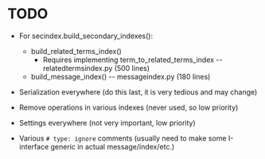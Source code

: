 # TODO

- For secindex.build_secondary_indexes():
  - build_related_terms_index()
    - Requires implementing term_to_related_terms_index -- relatedtermsindex.py (500 lines)
  - build_message_index() -- messageindex.py (180 lines)

- Serialization everywhere (do this last, it is very tedious and may change)

- Remove operations in various indexes (never used, so low priority)

- Settings everywhere (not very important, low priority)

- Various `# type: ignore` comments (usually need to make some I-interface generic in actual message/index/etc.)
